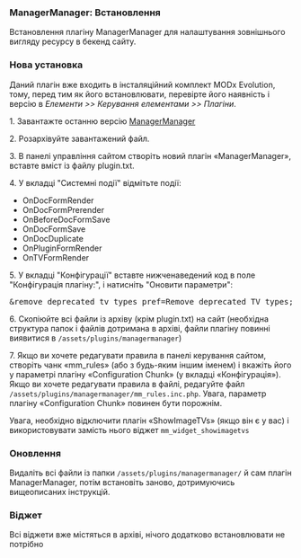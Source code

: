 
<meta http-equiv="Content-Type" content="text/html; charset=utf-8">
<h3>ManagerManager: Встановлення </h3> 
Встановлення плагіну ManagerManager для налаштування зовнішнього вигляду ресурсу в бекенд сайту.	
<br>
<h3 class="sub-header text-bold"><a id="997"></a>Нова установка</h3><p>Даний плагін вже входить в інсталяційний комплект MODx Evolution, тому, перед тим як його встановлювати, перевірте його наявність і версію в <em><span class="text-bold">Елементи &gt;&gt; Керування елементами &gt;&gt; Плагіни</span></em>.</p>
<p>1. Завантажте останню версію <a href="http://code.divandesign.ru/modx/managermanager" rel="nofollow" target="_blank">ManagerManager</a></p>
<p>2. Розархівуйте завантажений файл.</p>
<p>3. В панелі управління сайтом створіть новий плагін «ManagerManager», вставте вміст із файлу plugin.txt.</p>
<p>4. У вкладці "Системні події" відмітьте  події:</p>
<ul>
	<li><span class="text-bold">OnDocFormRender</span></li>
	<li><span class="text-bold">OnDocFormPrerender </span></li>
	<li><span class="text-bold">OnBeforeDocFormSave</span></li>
	<li><span class="text-bold">OnDocFormSave</span></li>
	<li><span class="text-bold">OnDocDuplicate</span></li>
	<li><span class="text-bold">OnPluginFormRender</span></li>
	<li><span class="text-bold">OnTVFormRender</span></li>	
</ul>
<p>5. У вкладці "Конфігурації" вставте нижченаведений код в поле "Конфігурація плагіну:", і натисніть "Оновити параметри":</p>
<pre class="brush: html;">&remove_deprecated_tv_types_pref=Remove deprecated TV types;list;yes,no;yes &config_chunk=Configuration Chunk;text;</pre>
<p>6. Скопіюйте всі файли із архіву (крім plugin.txt) на сайт (необхідна структура папок і файлів дотримана в архіві, файли плагіну повинні виявитися в <code>/assets/plugins/managermanager</code>)</p>
<p>7. Якщо ви хочете редагувати правила в панелі керування сайтом, створіть чанк «mm_rules» (або з будь-яким іншим іменем) і вкажіть його у параметрі плагіну «Configuration Chunk» (у вкладці «Конфігурація»). Якщо ви хочете редагувати правила в файлі, редагуйте файл <code>/assets/plugins/managermanager/mm_rules.inc.php</code>. Увага, параметр плагіну «Configuration Chunk» повинен бути порожнім.</p>
<p class="alert alert-warning">Увага, необхідно відключити плагін «ShowImageTVs» (якщо він є у вас) і використовувати замість нього віджет <code>mm_widget_showimagetvs</code></p>
<h3 class="sub-header text-bold"><a id="998"></a>Оновлення</h3><p>Видаліть всі файли із папки <code>/assets/plugins/managermanager/</code> й сам плагін ManagerManager, потім встановіть заново, дотримуючись вищеописаних інструкцій.</p>
<h3 class="sub-header text-bold"><a id="999"></a>Віджет</h3><p>Всі віджети вже містяться в архіві, нічого додатково встановлювати не потрібно</p>

